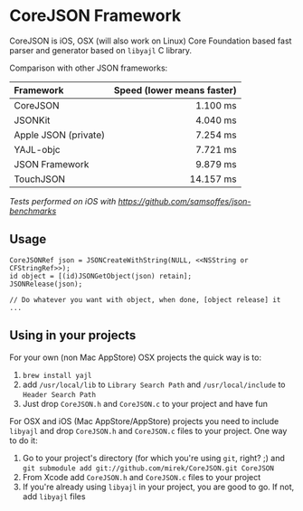 # CoreJSON Framework

CoreJSON is iOS, OSX (will also work on Linux) Core Foundation based fast parser and generator based on `libyajl` C library.

Comparison with other JSON frameworks:

| Framework            | Speed (lower means faster) 
|:---------------------|---------------------------:
| CoreJSON             |                   1.100 ms
| JSONKit              |                   4.040 ms
| Apple JSON (private) |                   7.254 ms
| YAJL-objc            |                   7.721 ms
| JSON Framework       |                   9.879 ms
| TouchJSON            |                  14.157 ms

_Tests performed on iOS with https://github.com/samsoffes/json-benchmarks_

## Usage

    CoreJSONRef json = JSONCreateWithString(NULL, <<NSString or CFStringRef>>);
    id object = [(id)JSONGetObject(json) retain];
    JSONRelease(json);
    
    // Do whatever you want with object, when done, [object release] it
    ...

## Using in your projects

For your own (non Mac AppStore) OSX projects the quick way is to:

1. `brew install yajl`
2. add `/usr/local/lib` to `Library Search Path` and `/usr/local/include` to `Header Search Path`
3. Just drop `CoreJSON.h` and `CoreJSON.c` to your project and have fun

For OSX and iOS (Mac AppStore/AppStore) projects you need to include `libyajl` and drop `CoreJSON.h` and `CoreJSON.c` files to your project.
One way to do it:

1. Go to your project's directory (for which you're using `git`, right? ;) and `git submodule add git://github.com/mirek/CoreJSON.git CoreJSON`
2. From Xcode add `CoreJSON.h` and `CoreJSON.c` files to your project
3. If you're already using `libyajl` in your project, you are good to go. If not, add `libyajl` files
